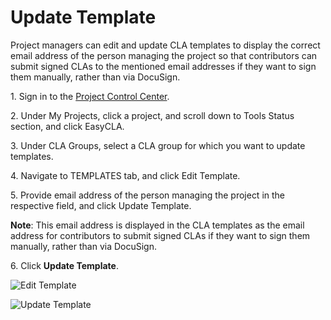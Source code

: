 # Update Template

Project managers can edit and update CLA templates to display the correct email address of the person managing the project so that contributors can submit signed CLAs to the mentioned email addresses if they want to sign them manually, rather than via DocuSign.

1\. Sign in to the [Project Control Center](https://projectadmin.lfx.linuxfoundation.org).

2\. Under My Projects, click a project, and scroll down to Tools Status section, and click EasyCLA.

3\. Under CLA Groups, select a CLA group for which you want to update templates.

4\. Navigate to TEMPLATES tab, and click Edit Template.

5\. Provide email address of the person managing the project in the respective field, and click Update Template.

**Note**: This email address is displayed in the CLA templates as the email address for contributors to submit signed CLAs if they want to sign them manually, rather than via DocuSign.

6\. Click **Update Template**.

![Edit Template](https://files.gitbook.com/v0/b/gitbook-legacy-files/o/assets%2F-M2DCN9UgoRgMEkgnLyP%2F-McSyoQ63waT5Zy3vINd%2F-McTtKnCTvHN1a4pnI7u%2Fedit%20template.png?alt=media\&token=2c78708b-9fb1-4905-b9ce-94c2a2ad761c)

![Update Template](https://files.gitbook.com/v0/b/gitbook-legacy-files/o/assets%2F-M2DCN9UgoRgMEkgnLyP%2F-McSyoQ63waT5Zy3vINd%2F-McTvAsAlBvlphnS7cUo%2Fupdate%20template.png?alt=media\&token=5fb11512-f1ea-4300-b6f8-0e9397d263ee)
